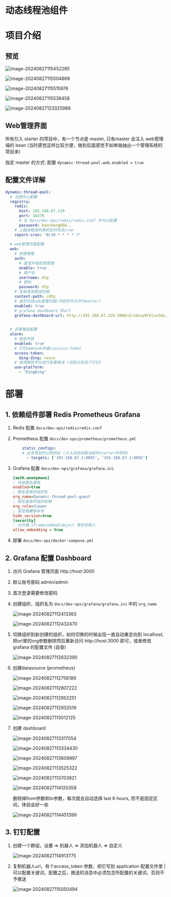 # 动态线程池组件
# 项目介绍

## 预览

![image-20240827115452285](https://dtp-pictures.oss-cn-beijing.aliyuncs.com/image-20240827115452285.png)

![image-20240827115504869](https://dtp-pictures.oss-cn-beijing.aliyuncs.com/image-20240827115504869.png)

![image-20240827115515976](https://dtp-pictures.oss-cn-beijing.aliyuncs.com/image-20240827115515976.png)

![image-20240827115538458](https://dtp-pictures.oss-cn-beijing.aliyuncs.com/image-20240827115538458.png)

![image-20240827123325986](https://dtp-pictures.oss-cn-beijing.aliyuncs.com/image-20240827123325986.png)


## Web管理界面

所有引入 starter 的项目中，有一个节点是 master, 只有master 会注入 web管理端的 bean (当时感觉这样比较方便，做到后面感觉不如单独抽出一个管理系统的项目来)

指定 master 的方式: 配置 `dynamic-thread-pool.web.enabled = true`

## 配置文件详解

```yaml
dynamic-thread-pool:
  # 注册中心配置
  registry:
    redis:
      host: 192.168.67.129
      port: 16379
      # 在 docs/dev-ops/redis/redis.conf 中可以配置
      password: bancheng666..
    # 上报线程池列表的定时任务cron
    report-cron: "0/10 * * * * ?"
  
  # web管理页面配置
  web:
    # 权限管理
    auth:
      # 是否开启权限管理
      enable: true
      # 用户名
      username: dtp
      # 密码
      password: dtp
    # 全局请求路径前缀
    context-path: /dtp
    # 是否开启web管理页面(开启的节点作为master)
    enabled: true
    # grafana dashboard 的url
    grafana-dashboard-url: http://192.168.67.129:3000/d/cdvvy9felux34e/e58aa8-e68081-e7babf-e7a88b-e6b1a0-e79b91-e68ea7?orgId=2&refresh=5s&theme=light

  
  # 告警推送配置
  alarm:
    # 是否开启
    enabled: true
    # 钉钉webhook机器人access-token
    access-token:
      ding-ding: xxxxx
    # 使用哪些平台进行告警推送 (目前只实现了钉钉)
    use-platform:
      - "DingDing"
```

# 部署

## 1. 依赖组件部署 Redis Prometheus Grafana

1. Redis 配置 `docs/dev-ops/redis/redis.conf`

2. Prometheus 配置 `docs/dev-ops/prometheus/prometheus.yml`

   ```yaml
       static_configs:
       # 业务项目的公网地址 (引入动态线程池组件starter的项目)
         - targets: ['192.168.67.1:8091', '192.168.67.1:8092']
   ```

3. Grafana 配置 `docs/dev-ops/grafana/grafana.ini`

   ```ini
   [auth.anonymous]
   ; 开启匿名登录
   enabled=true
   ; 匿名登录的组织名
   org_name=Dynamic-thread-pool-guest
   ; 匿名登录的组织权限
   org_role=Viewer
   ; 是否隐藏版本号
   hide_version=true
   [security]
   ; 允许被 iframe/embed/object 等标签嵌入
   allow_embedding = true
   ```

4. 部署 `docs/dev-ops/docker-compose.yml`

## 2. Grafana 配置 Dashboard

1. 访问 Grafana 管理页面  http://host:3000

2. 默认账号密码 admin/admin

3. 首次登录需要修改密码

4. 创建组织，组织名为 `docs/dev-ops/grafana/grafana.ini` 中的 `org_name`

   ![image-20240827112413363](https://dtp-pictures.oss-cn-beijing.aliyuncs.com/image-20240827112413363.png)

   ![image-20240827112432470](https://dtp-pictures.oss-cn-beijing.aliyuncs.com/image-20240827112432470.png)

5. 切换组织到新创建的组织，如何切换的时候出现一直自动重定向到 localhost, 把url里的org参数删除然后重新访问 http://host:3000 即可，或者修改 grafana 的配置文件 (自查)

   ![image-20240827112632390](https://dtp-pictures.oss-cn-beijing.aliyuncs.com/image-20240827112632390.png)

6. 创建datasource (prometheus)

   ![image-20240827112756189](https://dtp-pictures.oss-cn-beijing.aliyuncs.com/image-20240827112756189.png)

   ![image-20240827112807222](https://dtp-pictures.oss-cn-beijing.aliyuncs.com/image-20240827112807222.png)

   ![image-20240827112852251](https://dtp-pictures.oss-cn-beijing.aliyuncs.com/image-20240827112852251.png)

   ![image-20240827112932519](https://dtp-pictures.oss-cn-beijing.aliyuncs.com/image-20240827112932519.png)

   ![image-20240827113012125](https://dtp-pictures.oss-cn-beijing.aliyuncs.com/image-20240827113012125.png)

7. 创建 dashboard

   ![image-20240827113317054](https://dtp-pictures.oss-cn-beijing.aliyuncs.com/image-20240827113317054.png)

   ![image-20240827113334430](https://dtp-pictures.oss-cn-beijing.aliyuncs.com/image-20240827113334430.png)

   ![image-20240827113609897](https://dtp-pictures.oss-cn-beijing.aliyuncs.com/image-20240827113609897.png)

   ![image-20240827113525322](https://dtp-pictures.oss-cn-beijing.aliyuncs.com/image-20240827113525322.png)

   ![image-20240827113703821](https://dtp-pictures.oss-cn-beijing.aliyuncs.com/image-20240827113703821.png)

   ![image-20240827114120358](https://dtp-pictures.oss-cn-beijing.aliyuncs.com/image-20240827114120358.png)

   删除掉from参数和to参数，每次就会自动选择 last 6 hours, 而不是固定区间，体验会好一些

   ![image-20240827114451399](https://dtp-pictures.oss-cn-beijing.aliyuncs.com/image-20240827114451399.png)

## 3. 钉钉配置

1. 创建一个群组，设置 => 机器人 => 添加机器人 => 自定义

   ![image-20240827114913775](https://dtp-pictures.oss-cn-beijing.aliyuncs.com/image-20240827114913775.png)

2. 复制机器人url，有个access_token 参数，把它写到 application 配置文件里  | 可以配置关键词，配置之后，推送的消息中必须包含所配置的关键词，否则不予推送

   ![image-20240827115050494](https://dtp-pictures.oss-cn-beijing.aliyuncs.com/image-20240827115050494.png)